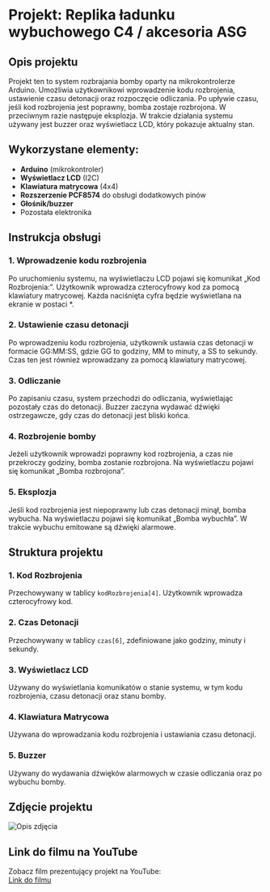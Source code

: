 # Projekt: Replika ładunku wybuchowego C4 / akcesoria ASG

## Opis projektu

Projekt ten to system rozbrajania bomby oparty na mikrokontrolerze Arduino. Umożliwia użytkownikowi wprowadzenie kodu rozbrojenia, ustawienie czasu detonacji oraz rozpoczęcie odliczania. Po upływie czasu, jeśli kod rozbrojenia jest poprawny, bomba zostaje rozbrojona. W przeciwnym razie następuje eksplozja. W trakcie działania systemu używany jest buzzer oraz wyświetlacz LCD, który pokazuje aktualny stan.

## Wykorzystane elementy:

- **Arduino** (mikrokontroler)
- **Wyświetlacz LCD** (I2C)
- **Klawiatura matrycowa** (4x4)
- **Rozszerzenie PCF8574** do obsługi dodatkowych pinów
- **Głośnik/buzzer**
- Pozostała elektronika

## Instrukcja obsługi

### 1. Wprowadzenie kodu rozbrojenia
Po uruchomieniu systemu, na wyświetlaczu LCD pojawi się komunikat „Kod Rozbrojenia:”. Użytkownik wprowadza czterocyfrowy kod za pomocą klawiatury matrycowej. Każda naciśnięta cyfra będzie wyświetlana na ekranie w postaci *.

### 2. Ustawienie czasu detonacji
Po wprowadzeniu kodu rozbrojenia, użytkownik ustawia czas detonacji w formacie GG:MM:SS, gdzie GG to godziny, MM to minuty, a SS to sekundy. Czas ten jest również wprowadzany za pomocą klawiatury matrycowej.

### 3. Odliczanie
Po zapisaniu czasu, system przechodzi do odliczania, wyświetlając pozostały czas do detonacji. Buzzer zaczyna wydawać dźwięki ostrzegawcze, gdy czas do detonacji jest bliski końca.

### 4. Rozbrojenie bomby
Jeżeli użytkownik wprowadzi poprawny kod rozbrojenia, a czas nie przekroczy godziny, bomba zostanie rozbrojona. Na wyświetlaczu pojawi się komunikat „Bomba rozbrojona”.

### 5. Eksplozja
Jeśli kod rozbrojenia jest niepoprawny lub czas detonacji minął, bomba wybucha. Na wyświetlaczu pojawi się komunikat „Bomba wybuchła”. W trakcie wybuchu emitowane są dźwięki alarmowe.

## Struktura projektu

### 1. Kod Rozbrojenia
Przechowywany w tablicy `kodRozbrojenia[4]`. Użytkownik wprowadza czterocyfrowy kod.

### 2. Czas Detonacji
Przechowywany w tablicy `czas[6]`, zdefiniowane jako godziny, minuty i sekundy.

### 3. Wyświetlacz LCD
Używany do wyświetlania komunikatów o stanie systemu, w tym kodu rozbrojenia, czasu detonacji oraz stanu bomby.

### 4. Klawiatura Matrycowa
Używana do wprowadzania kodu rozbrojenia i ustawiania czasu detonacji.

### 5. Buzzer
Używany do wydawania dźwięków alarmowych w czasie odliczania oraz po wybuchu bomby.

## Zdjęcie projektu

![Opis zdjęcia](link_do_zdjęcia.jpg)

## Link do filmu na YouTube

Zobacz film prezentujący projekt na YouTube:  
[Link do filmu](https://www.youtube.com/watch?v=przykladowylink)

